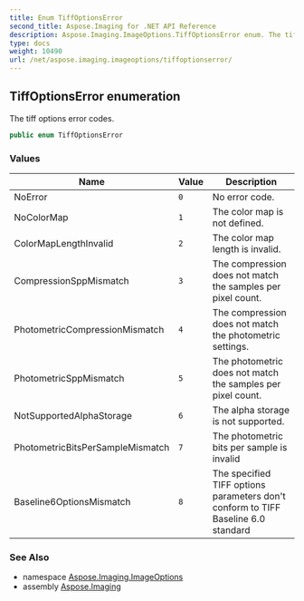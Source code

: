 ```yaml
---
title: Enum TiffOptionsError
second_title: Aspose.Imaging for .NET API Reference
description: Aspose.Imaging.ImageOptions.TiffOptionsError enum. The tiff options error codes
type: docs
weight: 10490
url: /net/aspose.imaging.imageoptions/tiffoptionserror/
---
```

## TiffOptionsError enumeration

The tiff options error codes.

```csharp
public enum TiffOptionsError
```

### Values

| Name | Value | Description |
| --- | --- | --- |
| NoError | `0` | No error code. |
| NoColorMap | `1` | The color map is not defined. |
| ColorMapLengthInvalid | `2` | The color map length is invalid. |
| CompressionSppMismatch | `3` | The compression does not match the samples per pixel count. |
| PhotometricCompressionMismatch | `4` | The compression does not match the photometric settings. |
| PhotometricSppMismatch | `5` | The photometric does not match the samples per pixel count. |
| NotSupportedAlphaStorage | `6` | The alpha storage is not supported. |
| PhotometricBitsPerSampleMismatch | `7` | The photometric bits per sample is invalid |
| Baseline6OptionsMismatch | `8` | The specified TIFF options parameters don't conform to TIFF Baseline 6.0 standard |

### See Also

* namespace [Aspose.Imaging.ImageOptions](../../aspose.imaging.imageoptions/)
* assembly [Aspose.Imaging](../../)



